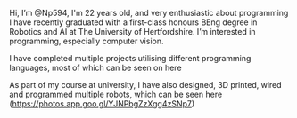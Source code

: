 Hi, I’m @Np594, I'm 22 years old, and very enthusiastic about programming
I have recently graduated with a first-class honours BEng degree in Robotics and AI at The University of Hertfordshire.
I’m interested in programming, especially computer vision.

I have completed multiple projects utilising different programming languages, most of which can be seen on here

As part of my course at university, I have also designed, 3D printed, wired and programmed multiple robots, 
which can be seen here (https://photos.app.goo.gl/YJNPbgZzXgg4zSNp7)
